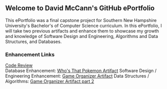 ## Welcome to David McCann's GitHub ePortfolio

This ePortfolio was a final capstone project for Southern New Hampshire University's Bachelor's of Computer Science curriculum. In this ePortfolio, I will take two previous artifacts and enhance them to showcase my growth and knowledge of Software Design and Engineering, Algorithms and Data Structures, and Databases.

### Enhancement Links

[Code Review](https://davidmccannjr.github.io/ePortfolio/codeReview)<br/>
Database Enhancement: [Who's That Pokemon Artifact](https://davidmccannjr.github.io/ePortfolio/database)
Software Design / Engineering Enhancement: [Game Organizer Artifact](https://davidmccannjr.github.io/ePortfolio/softwareDesign)
Data Structures / Algorithms: [Game Organizer Artifact part 2](https://davidmccannjr.github.io/ePortfolio/algorithms)
